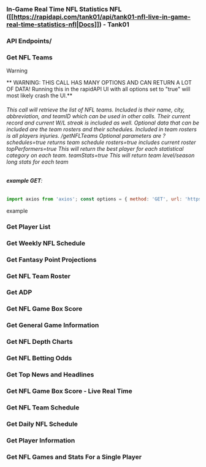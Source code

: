 

### In-Game Real Time NFL Statistics NFL ([[https://rapidapi.com/tank01/api/tank01-nfl-live-in-game-real-time-statistics-nfl|Docs]]) - Tank01 

### **API Endpoints/**
### Get NFL Teams 

> [!warning] 
> **   WARNING: THIS CALL HAS MANY OPTIONS AND CAN RETURN A LOT OF DATA! Running this in the rapidAPI UI with all options set to "true" will most likely crash the UI.**
>
###### This call will retrieve the list of NFL teams. Included is their name, city, abbreviation, and teamID which can be used in other calls. Their current record and current W/L streak is included as well. Optional data that can be included are the team rosters and their schedules. Included in team rosters is all players injuries. /getNFLTeams Optional parameters are ?schedules=true returns team schedule rosters=true includes current roster topPerformers=true This will return the best player for each statistical category on each team. teamStats=true This will return team level/season long stats for each team

###### **example GET**:

```js
import axios from 'axios'; const options = { method: 'GET', url: 'https://tank01-nfl-live-in-game-real-time-statistics-nfl.p.rapidapi.com/getNFLTeams', params: { sortBy: 'standings', rosters: 'false', schedules: 'false', topPerformers: 'true', teamStats: 'true', teamStatsSeason: '2023' }, headers: { 'x-rapidapi-key': 'Sign Up for Key', 'x-rapidapi-host': 'tank01-nfl-live-in-game-real-time-statistics-nfl.p.rapidapi.com' } }; try { const response = await axios.request(options); console.log(response.data); } catch (error) { console.error(error); }
```

example 


### Get Player List
#### 
### Get Weekly NFL Schedule
### Get Fantasy Point Projections
### Get NFL Team Roster
### Get ADP
### Get NFL Game Box Score
### Get General Game Information
### Get NFL Depth Charts
### Get NFL Betting Odds
### Get Top News and Headlines
### Get NFL Game Box Score - Live Real Time
### Get NFL Team Schedule
### Get Daily NFL Schedule
### Get Player Information
### Get NFL Games and Stats For a Single Player
